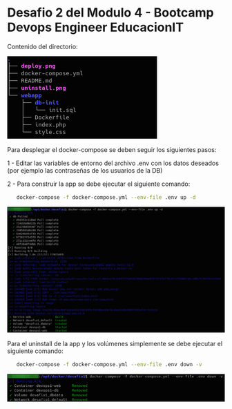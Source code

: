 # Desafio 2 del Modulo 4 - Bootcamp Devops Engineer EducacionIT

Contenido del directorio:

![Tree](tree.png)


Para desplegar el docker-compose se deben seguir los siguientes pasos:

1 - Editar las variables de entorno del archivo .env con los datos deseados (por ejemplo las contraseñas de los usuarios de la DB)

2 - Para construir la app se debe ejecutar el siguiente comando:
```bash
   docker-compose -f docker-compose.yml --env-file .env up -d  
```   
   ![Deploy](deploy.png)
    

Para el uninstall de la app y los volúmenes simplemente se debe ejecutar el siguiente comando:
```bash   
   docker-compose -f docker-compose.yml --env-file .env down -v     
```   
   ![Uninstall](uninstall.png)     
